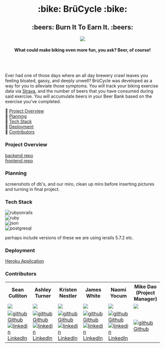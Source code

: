 
<h1 align="center"> :bike: BrüCycle :bike: </h1>
<h2 align="center">:beers: Burn It To Earn It. :beers:</h2>
<div align="center">
  <img src="https://media.giphy.com/media/VEyS5blLoyMCQ1HvOb/giphy.gif">
  <br>
  <h4> What could make biking even more fun, you ask? Beer, of course!</h4>
</div>

<br>
<br>

Ever had one of those days where an all day brewery crawl leaves you feeling bloated, gassy, and deeply unwell? BrüCycle was developed as a way for you to alleviate those symptoms. You will track your biking exercise data via [Strava](https://www.strava.com), and the number of beers that you have consumed during said exercise. You will accumulate beers in your Beer Bank based on the exercise you've completed. 

:beer: [Project Overview](#project-overview)
<br>
:beer: [Planning](#planning)
<br>
:beer: [Tech Stack](#tech-stack)
<br>
:beer: [Deployment](#deployment)
<br>
:beer: [Contributors](#contributors)
<br>


### Project Overview

[backend repo](https://github.com/BruCycle/brucycle_be)
<br>
[frontend repo](https://github.com/BruCycle/brucycle_fe)

### Planning
screenshots of db's, and our miro, clean up miro before inserting pictures and turning in final project. 
### Tech Stack
![rubyonrails](https://img.shields.io/badge/rubyonrails-000000?style=for-the-badge&logo=rubyonrails&logoColor=red)
<br>
![ruby](https://img.shields.io/badge/ruby-000000?style=for-the-badge&logo=ruby&logoColor=red)
<br>
![json](https://img.shields.io/badge/json-000000?style=for-the-badge&logo=json&logoColor=white)
<br>
![postgresql](https://img.shields.io/badge/postgresql-000000?style=for-the-badge&logo=postgresql&logoColor=light-blue)
<br> 

perhaps include versions of these we are using ierails 5.7.2 etc. 

### Deployment
<a href="https://brucycle-fe.herokuapp.com/">Heroku Application</a><br>

### Contributors

<table>
  <tr>
    <th>Sean Culliton</th>
    <th>Ashley Turner</th>
    <th>Kristen Nestler</th>
    <th>James White</th>
    <th>Naomi Yocum</th>
    <th>Mike Dao<br>(Project Manager)</th>
  </tr>
  <tr>
    <td><img src="https://avatars.githubusercontent.com/u/108320490?s=120&v=4"></td>
    <td><img src="https://avatars.githubusercontent.com/u/105073232?s=120&v=4"></td>
    <td><img src="https://avatars.githubusercontent.com/u/103780823?s=120&v=4"></td>
    <td><img src="https://avatars.githubusercontent.com/u/108167041?s=120&v=4"></td>
    <td><img src="https://avatars.githubusercontent.com/u/102825498?s=120&v=4"></td>
    <td><img src="https://avatars.githubusercontent.com/u/3011748?s=120&v=4"></td>
  </tr>
 
  <tr>
    <td>
       <a href="https://github.com/smculliton" rel="nofollow noreferrer">
          <img src="https://i.stack.imgur.com/tskMh.png" alt="github"> Github
      </a><br>
        <a href="https://www.linkedin.com/in/seanculliton" rel="nofollow noreferrer">
          <img src="https://i.stack.imgur.com/gVE0j.png" alt="linkedin"> LinkedIn
      </a>
    </td>
    <td>
      <a href="https://github.com/ashuhleyt"  rel="nofollow noreferrer">
          <img src="https://i.stack.imgur.com/tskMh.png" alt="github"> Github
        </a><br>
      <a href="https://www.linkedin.com/in/ashuhleyt/" rel="nofollow noreferrer">
    <img src="https://i.stack.imgur.com/gVE0j.png" alt="linkedin"> LinkedIn
        </a>
    </td>
    <td>
      <a href="https://github.com/knestler" rel="nofollow noreferrer">
          <img src="https://i.stack.imgur.com/tskMh.png" alt="github"> Github
        </a><br>
      <a href="https://www.linkedin.com/in/kristen-nestler/ rel="nofollow noreferrer">
    <img src="https://i.stack.imgur.com/gVE0j.png" alt="linkedin"> LinkedIn
        </a>
    </td>
    <td>
      <a href="https://github.com/James-E-White"  rel="nofollow noreferrer">
          <img src="https://i.stack.imgur.com/tskMh.png" alt="github"> Github
        </a><br>
      <a href="https://www.linkedin.com/in/james-ed-wh/" rel="nofollow noreferrer">
    <img src="https://i.stack.imgur.com/gVE0j.png" alt="linkedin"> LinkedIn
        </a>
    </td>
    <td>
      <a href="https://github.com/naomiyocum" rel="nofollow noreferrer">
          <img src="https://i.stack.imgur.com/tskMh.png" alt="github"> Github
        </a><br>
      <a href="https://www.linkedin.com/in/naomiyocum/" rel="nofollow noreferrer">
    <img src="https://i.stack.imgur.com/gVE0j.png" alt="linkedin"> LinkedIn
        </a>
    </td>
    <td>
      <a href="https://github.com/mikedao" rel="nofollow noreferrer">
          <img src="https://i.stack.imgur.com/tskMh.png" alt="github"> Github
        </a><br>
    </td>
  </tr>
</table>

